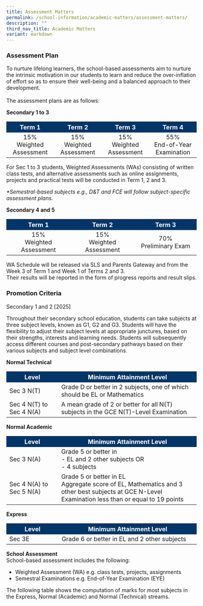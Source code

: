```yaml
---
title: Assessment Matters
permalink: /school-information/academic-matters/assessment-matters/
description: ""
third_nav_title: Academic Matters
variant: markdown
---
```

### Assessment Plan
To nurture lifelong learners, the school-based assessments aim to nurture the intrinsic motivation in our students to learn and reduce the over-inflation of effort so as to ensure their well-being and a balanced approach to their development.<br><br>
The assessment plans are as follows:<br>

**Secondary 1 to 3**
<style>
table, th, td {
 border-collapse: collapse;
}
</style>

<table class="center">
  <tbody><tr style="background-color:#033668">
    <th style="font-weight:bold;text-align:center; color:#ffffff;width: 300px;">Term 1</th>
		<th style="font-weight:bold; text-align:center;color:#ffffff;width: 300px;">Term 2</th>
		<th style="font-weight:bold; text-align:center;color:#ffffff;width: 300px;">Term 3</th>
		<th style="font-weight:bold; text-align:center;color:#ffffff;width: 300px;">Term 4</th>
  </tr>
  <tr>
    <td style="text-align:center">15%<br>Weighted Assessment</td>
    <td style="text-align:center">15%<br>Weighted Assessment</td>
    <td style="text-align:center">15%<br>Weighted Assessment</td>
	<td style="text-align:center">55%<br>End-of-Year Examination</td>
  </tr>
</tbody></table>

For Sec 1 to 3 students, Weighted Assessments (WAs) consisting of written class tests, and alternative assessments such as online assignments, projects and practical tests will be conducted in Term 1, 2 and 3.

<em>*Semestral-based subjects e.g., D&amp;T and FCE will follow subject-specific assessment plans.</em>

**Secondary 4 and 5**
<style>
table, th, td {
 border-collapse: collapse;
}
</style>

<table class="center">
  <tbody><tr style="background-color:#033668">
    <th style="font-weight:bold;text-align:center; color:#ffffff;width: 300px;">Term 1</th>
		<th style="font-weight:bold; text-align:center;color:#ffffff;width: 300px;">Term 2</th>
		<th style="font-weight:bold; text-align:center;color:#ffffff;width: 300px;">Term 3</th>
  </tr>
  <tr>
    <td style="text-align:center">15%<br>Weighted Assessment</td>
    <td style="text-align:center">15%<br>Weighted Assessment</td>
    <td style="text-align:center">70%<br>Preliminary Exam
</td></tr></tbody></table>

WA Schedule will be released via SLS and Parents Gateway and from the Week 3 of Term 1 and Week 1 of Terms 2 and 3.<br>Their results will be reported in the form of progress reports and result slips.

### Promotion Criteria
Secondary 1 and 2 \[2025\]

Throughout their secondary school education, students can take subjects at three subject levels, known as G1, G2 and G3. Students will have the flexibility to adjust their subject levels at appropriate junctures, based on their strengths, interests and learning needs. Students will subsequently access different courses and post-secondary pathways based on their various subjects and subject level combinations.

**Normal Technical**
<style>
table, th, td {
 border-collapse: collapse;
}
</style>

	
<table>
  <tbody><tr style="background-color:#033668">
    <th style="font-weight:bold; color:#ffffff;width: 200px;">Level</th>
		<th style="font-weight:bold; color:#ffffff;  width: 600px;">Minimum Attainment Level</th>
  </tr>
  <tr>
    <td class="tg-lm9i">Sec 3 N(T)</td>
    <td class="tg-lm9i">Grade D or better in 2 subjects, one of which should be EL or Mathematics</td>
  </tr>
  <tr>
    <td class="tg-lm9i">Sec 4 N(T) to Sec 4 N(A)</td>
    <td class="tg-lm9i">A mean grade of 2 or better for all N(T) subjects in the GCE N(T)-Level Examination</td>
  </tr>
</tbody></table>



**Normal Academic**
<style>
table, th, td {
 border-collapse: collapse;
}
</style>

	
<table>
  <tbody><tr style="background-color:#033668">
    <th style="font-weight:bold; color:#ffffff;width: 200px;">Level</th>
		<th style="font-weight:bold; color:#ffffff;  width: 600px;">Minimum Attainment Level</th>
  </tr>
  <tr>
    <td>Sec 3 N(A)</td>
    <td>Grade 5 or better in<br>- EL and 2 other subjects OR<br>- 4 subjects</td>
  </tr>
  <tr>
    <td>Sec 4 N(A) to Sec 5 N(A)</td>
    <td>Grade 5 or better in EL<br>Aggregate score of EL, Mathematics and 3 other best subjects at GCE N-Level Examination less than or equal to 19 points</td>
  </tr>
</tbody></table>



**Express**
<style>
table, th, td {
 border-collapse: collapse;
}
</style>

	
<table>
  <tbody><tr style="background-color:#033668">
    <th style="font-weight:bold; color:#ffffff;width: 200px;">Level</th>
		<th style="font-weight:bold; color:#ffffff;  width: 600px;">Minimum Attainment Level</th>
  </tr>
  <tr>
    <td>Sec 3E</td>
    <td>Grade 6 or better in EL and 2 other subjects</td>
  </tr>
</tbody></table>



**School Assessment** <br>
School-based assessment includes the following:

*   Weighted Assessment (WA) e.g. class tests, projects, assignments
*   Semestral Examinations e.g. End-of-Year Examination (EYE)

The following table shows the computation of marks for most subjects in the Express, Normal (Academic) and Normal (Technical) streams.
